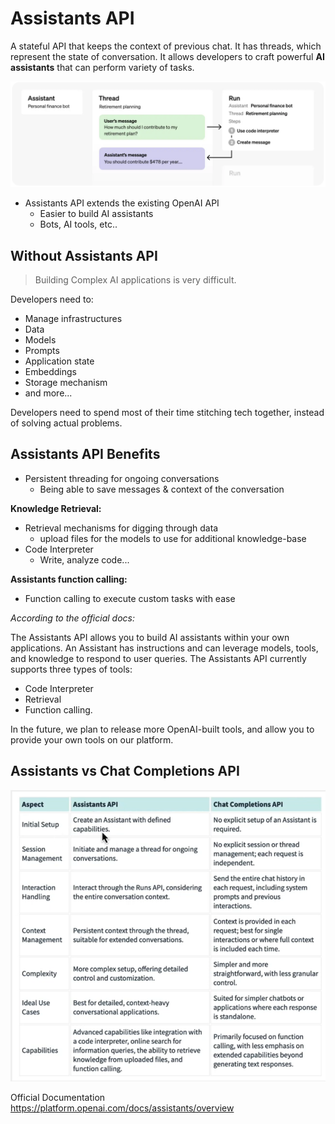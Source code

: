 # Assistants API

A stateful API that keeps the context of previous chat. It has threads, which represent the state of conversation. It allows developers to craft powerful **AI assistants** that can perform variety of tasks.

![Assistants overview diagram](assistants_overview_diagram.png)

- Assistants API extends the existing OpenAI API
  - Easier to build AI assistants
  - Bots, AI tools, etc..

## Without Assistants API

> Building Complex AI applications is very difficult.

Developers need to:

- Manage infrastructures
- Data
- Models
- Prompts
- Application state
- Embeddings
- Storage mechanism
- and more...

Developers need to spend most of their time stitching tech together, instead of solving actual problems.

## Assistants API Benefits

- Persistent threading for ongoing conversations
  - Being able to save messages & context of the conversation

**Knowledge Retrieval:**

- Retrieval mechanisms for digging through data
  - upload files for the models to use for additional knowledge-base
- Code Interpreter
  - Write, analyze code...

**Assistants function calling:**

- Function calling to execute custom tasks with ease

*According to the official docs:*

The Assistants API allows you to build AI assistants within your own applications. An Assistant has instructions and can leverage models, tools, and knowledge to respond to user queries. The Assistants API currently supports three types of tools:

- Code Interpreter
- Retrieval
- Function calling.

In the future, we plan to release more OpenAI-built tools, and allow you to provide your own tools on our platform.

## Assistants vs Chat Completions API

![Assistants vs Chat Completion API](assistant-vs-chat-completion-api.png)

Official Documentation <https://platform.openai.com/docs/assistants/overview>
